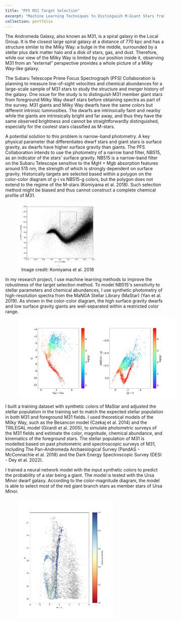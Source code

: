 ```yaml
---
title: "PFS M31 Target Selection"
excerpt: "Machine Learning Techniques to Distinguish M-Giant Stars from M-Dwarf Stars for the PFS M31 Survey Target Selection<br/><img src='/images/mastar_apogee_logg.png'>"
collection: portfolio
---
```


The Andromeda Galaxy, also known as M31, is a spiral galaxy in the Local Group. It is the closest large spiral galaxy at a distance of 770 kpc and has a structure similar to the Milky Way: a bulge in the middle, surrounded by a stellar plus dark matter halo and a disk of stars, gas, and dust. Therefore, while our view of the Milky Way is limited by our position inside it, observing M31 from an “external” perspective provides a whole picture of a Milky Way-like galaxy.

The Subaru Telescope Prime Focus Spectrograph (PFS) Collaboration is planning to measure line-of-sight velocities and chemical abundances for a large-scale sample of M31 stars to study the structure and merger history of the galaxy. One issue for the study is to distinguish M31 member giant stars from foreground Milky Way dwarf stars before obtaining spectra as part of the survey. M31 giants and Milky Way dwarfs have the same colors but different intrinsic luminosities. The dwarfs are intrinsically faint and nearby while the giants are intrinsically bright and far away, and thus they have the same observed brightness and cannot be straightforwardly distinguished, especially for the coolest stars classified as M-stars.

A potential solution to this problem is narrow-band photometry. A key physical parameter that differentiates dwarf stars and giant stars is surface gravity, as dwarfs have higher surface gravity than giants. The PFS Collaboration intends to use the photometry of a narrow band filter, NB515, as an indicator of the stars' surface gravity. NB515 is a narrow-band filter on the Subaru Telescope sensitive to the MgH + Mgb absorption features around 515 nm, the strength of which is strongly dependent on surface gravity. Historically targets are selected based within a polygon on the color-color diagram of g-i vs NB515-g colors, but the polygon does not extend to the regime of the M-stars (Komiyama et al. 2018). Such selection method might be biased and thus cannot construct a complete chemical profile of M31.

<figure style="width:50%; text-align: center;">
<img src='/images/hsc.png'>
<figcaption>Image credit: Komiyama et al. 2018</figcaption>
</figure>

In my research project, I use machine learning methods to improve the robustness of the target selection method. To model NB515's sensitivity to stellar parameters and chemical abundances, I use synthetic photometry of high-resolution spectra from the MaNGA Stellar Library (MaStar) (Yan et al. 2019). As shown in the color-color diagram, the high surface gravity dwarfs and low surface gravity giants are well-separated within a restricted color range.

<figure style="width:100%; text-align: center;">
<img src='/images/mastar_apogee_logg.png'>
</figure>


I built a training dataset with synthetic colors of MaStar and adjusted the stellar population in the training set to match the expected stellar population in both M31 and foreground M31 fields. I used theoretical models of the Milky Way, such as the Besancon model (Czekaj et al. 2014) and the TRILEGAL model (Girardi et al. 2005), to simulate photometric surveys of the M31 fields and estimate the color, magnitude, chemical abundance, and kinematics of the foreground stars. The stellar population of M31 is modelled based on past photometric and spectroscopic surveys of M31, including The Pan-Andromeda Archaeological Survey (PandAS - McConnachie el al. 2018) and the Dark Energy Spectroscopic Survey (DESI - Dey et al. 2022). 

I trained a neural network model with the input synthetic colors to predict the probability of a star being a giant. The model is tested with the Ursa Minor dwarf galaxy. According to the color-magnitude diagram, the model is able to select most of the red giant branch stars as member stars of Ursa Minor.

<figure style="width:60%; text-align: center;">
<img src='/images/uma.png'>
</figure>